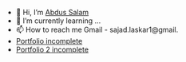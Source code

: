 - 👋 Hi, I’m [Abdus Salam](https://github.com/Sajad-Lx)
- 🌱 I’m currently learning ...
- 📫 How to reach me Gmail - sajad.laskar1@gmail.
-    [Portfolio incomplete](https://sajad-lx.github.io/Sajad-Lx/)
-    [Portfolio 2 incomplete](https://sajad-lx.github.io/Sajad-Lx/index-temp.html)
<!--- 👀 I’m interested in Programming (not any specifie) --->

<!---
Sajad-Lx/Sajad-Lx is a ✨ special ✨ repository because its `README.md` (this file) appears on your GitHub profile.
You can click the Preview link to take a look at your changes.
--->
